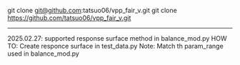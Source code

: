 git clone git@github.com:tatsuo06/vpp_fair_v.git
git clone https://github.com/tatsuo06/vpp_fair_v.git 

----
2025.02.27: supported response surface method in balance_mod.py
HOW TO: Create responce surface in test_data.py
Note: Match th param_range used in balance_mod.py

